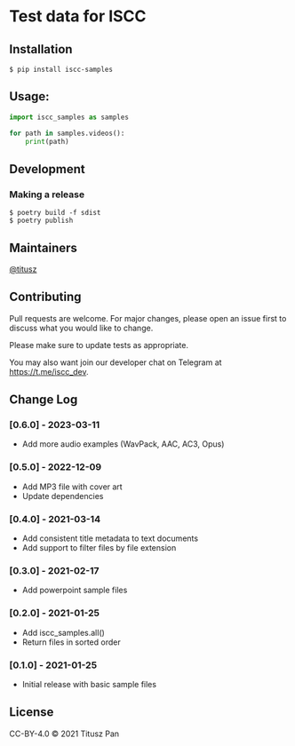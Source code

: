 # Test data for ISCC


## Installation

```console
$ pip install iscc-samples
```

## Usage:
```python
import iscc_samples as samples

for path in samples.videos():
    print(path)
```

## Development

### Making a release

```console
$ poetry build -f sdist
$ poetry publish
```


## Maintainers

[@titusz](https://github.com/titusz)

## Contributing

Pull requests are welcome. For major changes, please open an issue first to discuss what you would like to change.

Please make sure to update tests as appropriate.

You may also want join our developer chat on Telegram at <https://t.me/iscc_dev>.


## Change Log

### [0.6.0] - 2023-03-11
- Add more audio examples (WavPack, AAC, AC3, Opus)

### [0.5.0] - 2022-12-09
- Add MP3 file with cover art
- Update dependencies

### [0.4.0] - 2021-03-14
- Add consistent title metadata to text documents
- Add support to filter files by file extension

### [0.3.0] - 2021-02-17
- Add powerpoint sample files

### [0.2.0] - 2021-01-25

- Add iscc_samples.all()
- Return files in sorted order

### [0.1.0] - 2021-01-25

- Initial release with basic sample files

## License

CC-BY-4.0 © 2021 Titusz Pan

